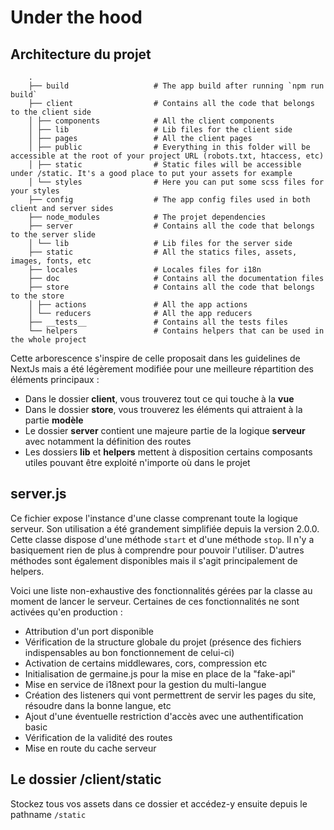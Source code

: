 # Under the hood  
  
## Architecture du projet  
```
    .  
    ├── build                   # The app build after running `npm run build`  
    ├── client                  # Contains all the code that belongs to the client side  
    │ ├── components            # All the client components  
    │ ├── lib                   # Lib files for the client side   
    │ ├── pages                 # All the client pages   
    │ ├── public                # Everything in this folder will be accessible at the root of your project URL (robots.txt, htaccess, etc)   
    │ ├── static                # Static files will be accessible under /static. It's a good place to put your assets for example   
    │ └── styles                # Here you can put some scss files for your styles   
    ├── config                  # The app config files used in both client and server sides  
    ├── node_modules            # The projet dependencies  
    ├── server                  # Contains all the code that belongs to the server slide
    │ └── lib                   # Lib files for the server side  
    ├── static                  # All the statics files, assets, images, fonts, etc  
    ├── locales                 # Locales files for i18n  
    ├── doc                     # Contains all the documentation files
    ├── store                   # Contains all the code that belongs to the store  
    │ ├── actions               # All the app actions  
    │ └── reducers              # All the app reducers  
    ├── __tests__               # Contains all the tests files
    └── helpers                 # Contains helpers that can be used in the whole project  
```
 
 
 Cette arborescence s'inspire de celle proposait dans les guidelines de NextJs mais a été légèrement modifiée pour
 une meilleure répartition des éléments principaux :
 - Dans le dossier **client**, vous trouverez tout ce qui touche à la **vue** 
 - Dans le dossier **store**, vous trouverez les éléments qui attraient à la partie **modèle**
 - Le dossier **server** contient une majeure partie de la logique **serveur** avec notamment la définition des routes
 - Les dossiers **lib** et **helpers** mettent à disposition certains composants utiles pouvant être exploité n'importe
 où dans le projet
 
 
 ## server.js
 
 
 Ce fichier expose l'instance d'une classe comprenant toute la logique serveur. Son utilisation a été grandement simplifiée
 depuis la version 2.0.0. Cette classe dispose d'une méthode `start` et d'une méthode `stop`. Il n'y a basiquement rien de plus
 à comprendre pour pouvoir l'utiliser. D'autres méthodes sont également disponibles mais il s'agit principalement de helpers.
 
 Voici une liste non-exhaustive des fonctionnalités gérées par la classe au moment de lancer le serveur. Certaines de ces fonctionnalités
 ne sont activées qu'en production :
 - Attribution d'un port disponible
 - Vérification de la structure globale du projet (présence des fichiers indispensables au bon fonctionnement de celui-ci)
 - Activation de certains middlewares, cors, compression etc
 - Initialisation de germaine.js pour la mise en place de la "fake-api"
 - Mise en service de i18next pour la gestion du multi-langue
 - Création des listeners qui vont permettrent de servir les pages du site, résoudre dans la bonne langue, etc
 - Ajout d'une éventuelle restriction d'accès avec une authentification basic
 - Vérification de la validité des routes
 - Mise en route du cache serveur
 
 
 ## Le dossier /client/static
 
 Stockez tous vos assets dans ce dossier et accédez-y ensuite depuis le pathname `/static` 